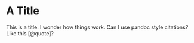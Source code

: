 # A Title

This is a title. I wonder how things work. Can I use pandoc style citations? Like this [@quote]?